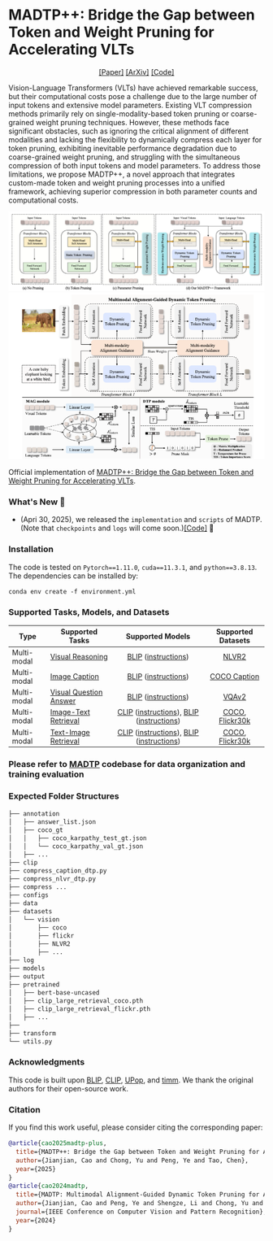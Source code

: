 # MADTP++: Bridge the Gap between Token and Weight Pruning for Accelerating VLTs


<p align="center"> <a href="" target="_blank">[Paper]</a> 
<a href="" target="_blank">[ArXiv]</a> 
<a href="https://github.com/double125/MADTP-plus" target="_blank">[Code]</a>

Vision-Language Transformers (VLTs) have achieved remarkable success, but their computational costs pose a challenge due to the large number of input tokens and extensive model parameters. Existing VLT compression methods primarily rely on single-modality-based token pruning or coarse-grained weight pruning techniques. However, these methods face significant obstacles, such as ignoring the critical alignment of different modalities and lacking the flexibility to dynamically compress each layer for token pruning, exhibiting inevitable performance degradation due to coarse-grained weight pruning, and struggling with the simultaneous compression of both input tokens and model parameters. To address those limitations, we propose MADTP++, a novel approach that integrates custom-made token and weight pruning processes into a unified framework, achieving superior compression in both parameter counts and computational costs.

<img src="MADTP_plus.png" width="800">
<img src="MADTP.png" width="800">

Official implementation of [MADTP++: Bridge the Gap between Token and Weight Pruning for Accelerating VLTs](https://arxiv.org/abs/). 

### What's New 🥳

* (Apri 30, 2025), we released the ```implementation``` and ```scripts``` of MADTP. (Note that ```checkpoints``` and ```logs``` will come soon.)[[Code]](https://github.com/double125/MADTP-plus") 🚩

### Installation
The code is tested on `Pytorch==1.11.0`, `cuda==11.3.1`, and `python==3.8.13`. The dependencies can be installed by:
```
conda env create -f environment.yml
```

### Supported Tasks, Models, and Datasets
Type |  Supported Tasks | Supported Models  | Supported Datasets |
--- | --- | :---: | :---: 
Multi-modal | [Visual Reasoning](https://github.com/double125/MADTP#visual-reasoning-on-the-nlvr2-dataset) | [BLIP](https://github.com/salesforce/BLIP) ([instructions](https://github.com/double125/MADTP#visual-reasoning-on-the-nlvr2-dataset)) | [NLVR2](https://lil.nlp.cornell.edu/nlvr/)
Multi-modal |[Image Caption](https://github.com/double125/MADTP#image-caption-on-the-coco-caption-dataset) | [BLIP](https://github.com/salesforce/BLIP) ([instructions](https://github.com/double125/MADTP#image-caption-on-the-coco-caption-dataset)) | [COCO Caption](https://cocodataset.org/#home)
Multi-modal |[Visual Question Answer](https://github.com/double125/MADTP#visual-question-answer-on-the-vqav2-dataset) | [BLIP](https://github.com/salesforce/BLIP) ([instructions](https://github.com/double125/MADTP#visual-question-answer-on-the-vqav2-dataset)) | [VQAv2](https://visualqa.org/)
Multi-modal |[Image-Text Retrieval](https://github.com/double125/MADTP#image-text-and-text-image-retrieval-on-the-coco-dataset) | [CLIP](https://github.com/openai/CLIP) ([instructions](https://github.com/double125/MADTP#image-text-and-text-image-retrieval-on-the-coco-dataset-with-clip)), [BLIP](https://github.com/salesforce/BLIP) ([instructions](https://github.com/double125/MADTP#image-text-and-text-image-retrieval-on-the-coco-dataset)) | [COCO](https://cocodataset.org/#home), [Flickr30k](https://shannon.cs.illinois.edu/DenotationGraph/)
Multi-modal |[Text-Image Retrieval](https://github.com/double125/MADTP#image-text-and-text-image-retrieval-on-the-coco-dataset) | [CLIP](https://github.com/openai/CLIP) ([instructions](https://github.com/double125/MADTP#image-text-and-text-image-retrieval-on-the-flickr30k-dataset-with-clip)), [BLIP](https://github.com/salesforce/BLIP) ([instructions](https://github.com/double125/MADTP#image-text-and-text-image-retrieval-on-the-flickr30k-dataset)) | [COCO](https://cocodataset.org/#home), [Flickr30k](https://shannon.cs.illinois.edu/DenotationGraph/)

### Please refer to [MADTP](https://github.com/double125/MADTP) codebase for data organization and training evaluation

### Expected Folder Structures

```
├── annotation
│   ├── answer_list.json
│   ├── coco_gt
│   │   ├── coco_karpathy_test_gt.json
│   │   └── coco_karpathy_val_gt.json
│   ├── ...
├── clip                                               
├── compress_caption_dtp.py             
├── compress_nlvr_dtp.py                  
├── compress ...    
├── configs                                             
├── data                                        
├── datasets
│   └── vision
│       ├── coco
│       ├── flickr
│       ├── NLVR2     
│       ├── ...                                                                               
├── log                                     
├── models            
├── output                                    
├── pretrained
│   ├── bert-base-uncased
│   ├── clip_large_retrieval_coco.pth
│   ├── clip_large_retrieval_flickr.pth
│   ├── ...       
├──                                                                                
├── transform                                                                           
└── utils.py                                
```

### Acknowledgments
This code is built upon <a href="https://github.com/salesforce/BLIP">BLIP</a>, <a href="https://github.com/openai/CLIP">CLIP</a>, <a href="https://github.com/sdc17/UPop">UPop</a>, and <a href=https://github.com/huggingface/pytorch-image-models/tree/main/timm>timm</a>. We thank the original authors for their open-source work.


### Citation
If you find this work useful, please consider citing the corresponding paper:
```bibtex
@article{cao2025madtp-plus,
  title={MADTP++: Bridge the Gap between Token and Weight Pruning for Accelerating VLTs},
  author={Jianjian, Cao and Chong, Yu and Peng, Ye and Tao, Chen},
  year={2025}
}
@article{cao2024madtp,
  title={MADTP: Multimodal Alignment-Guided Dynamic Token Pruning for Accelerating Vision-Language Transformer},
  author={Jianjian, Cao and Peng, Ye and Shengze, Li and Chong, Yu and Yansong, Tang and Jiwen, Lu and Tao, Chen},
  journal={IEEE Conference on Computer Vision and Pattern Recognition},
  year={2024}
}
```

